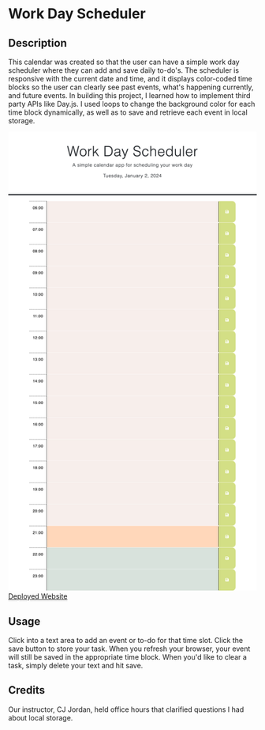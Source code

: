 # Work Day Scheduler

## Description

This calendar was created so that the user can have a simple work day scheduler where they can add and save daily to-do's. The scheduler is responsive with the current date and time, and it displays color-coded time blocks so the user can clearly see past events, what's happening currently, and future events. In building this project, I learned how to implement third party APIs like Day.js. I used loops to change the background color for each time block dynamically, as well as to save and retrieve each event in local storage.

![Work Day Scheduler](/assets/images/day-calendar-screenshot.png)
[Deployed Website](https://caseynewman.github.io/day-calendar/)

## Usage

Click into a text area to add an event or to-do for that time slot. Click the save button to store your task. When you refresh your browser, your event will still be saved in the appropriate time block. When you'd like to clear a task, simply delete your text and hit save.

## Credits

Our instructor, CJ Jordan, held office hours that clarified questions I had about local storage.